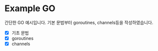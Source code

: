 # Example GO
간단한 GO 예시입니다.
기본 문법부터 goroutines, channels등을 작성하였습니다.
- [x] 기초 문법
- [x] goroutines
- [x] channels

